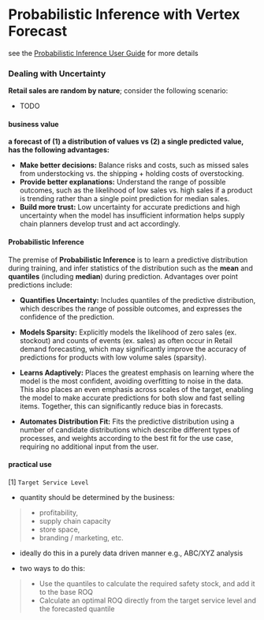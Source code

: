 # Probabilistic Inference with Vertex Forecast

see the [Probabilistic Inference User Guide](https://docs.google.com/document/d/1kegOsor8j7HO2qttMKK6mtfl5GzoxDf8LhsXH8oXsyo/edit#heading=h.pkq5rspaeaz9) for more details

### Dealing with Uncertainty

**Retail sales are random by nature**; consider the following scenario:

* TODO

#### business value

**a forecast of (1) a distribution of values vs (2) a single predicted value, has the following advantages:**

* **Make better decisions:** Balance risks and costs, such as missed sales from understocking vs. the shipping + holding costs of overstocking.
* **Provide better explanations:** Understand the range of possible outcomes, such as the likelihood of low sales vs. high sales if a product is trending rather than a single point prediction for median sales.
* **Build more trust:** Low uncertainty for accurate predictions and high uncertainty when the model has insufficient information helps supply chain planners develop trust and act accordingly.

#### Probabilistic Inference

The premise of **Probabilistic Inference** is to learn a predictive distribution during training, and infer statistics of the distribution such as the **mean** and **quantiles** (including **median**) during prediction. Advantages over point predictions include:

* **Quantifies Uncertainty:** Includes quantiles of the predictive distribution, which describes the range of possible outcomes, and expresses the confidence of the prediction.

* **Models Sparsity:** Explicitly models the likelihood of zero sales (ex. stockout) and counts of events (ex. sales) as often occur in Retail demand forecasting, which may significantly improve the accuracy of predictions for products with low volume sales (sparsity).

* **Learns Adaptively:** Places the greatest emphasis on learning where the model is the most  confident, avoiding overfitting to noise in the data. This also places an even emphasis across scales of the target, enabling the model to make accurate predictions for both slow and fast selling items. Together, this can significantly reduce bias in forecasts.

* **Automates Distribution Fit:** Fits the predictive distribution using a number of candidate distributions which describe different types of processes, and weights according to the best fit for the use case, requiring no additional input from the user.


#### practical use

[1] `Target Service Level` 

* quantity should be determined by the business:
> * profitability, 
> * supply chain capacity 
> * store space, 
> * branding / marketing, etc.

* ideally do this in a purely data driven manner e.g., ABC/XYZ analysis

* two ways to do this:
> * Use the quantiles to calculate the required safety stock, and add it to the base ROQ
> * Calculate an optimal ROQ directly from the target service level and the forecasted quantile